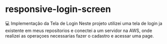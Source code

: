 # responsive-login-screen
💻 Implementação da Tela de Login 
Neste projeto utilizei uma tela de login ja existente em meus repositorios e conectei a um servidor na AWS, onde realizei as operaçoes necessarias fazer o cadastro e acessar uma page.
